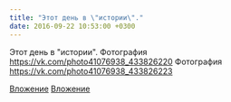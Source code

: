 ```yaml
---
title: "Этот день в \"истории\"."
date: 2016-09-22 10:53:00 +0300
---
```


Этот день в "истории".
Фотография
https://vk.com/photo41076938_433826220
Фотография
https://vk.com/photo41076938_433826223

[Вложение](https://vk.com/photo41076938_433826220)
[Вложение](https://vk.com/photo41076938_433826223)
